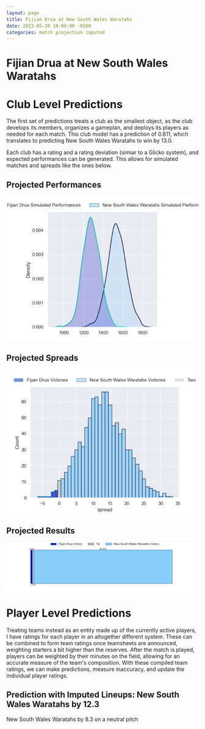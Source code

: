 ```yaml
---  
layout: page  
title: Fijian Drua at New South Wales Waratahs  
date: 2023-05-20 18:00:00 -0500  
categories: match projection imputed  
---
```

# Fijian Drua at New South Wales Waratahs

# Club Level Predictions


The first set of predictions treats a club as the smallest object, as the club develops its members, organizes a gameplan, and deploys its players as needed for each match. This club model has a prediction of 0.811, which translates to predicting New South Wales Waratahs to win by 13.0.

Each club has a rating and a rating deviation (simiar to a Glicko system), and expected performances can be generated. This allows for simulated matches and spreads like the ones below.
## Projected Performances


![Projected Performances](plots/performances_2023-05-20-NewSouthWalesWaratahs-FijianDrua.png)
## Projected Spreads


![Projected Spreads](plots/spreads_2023-05-20-NewSouthWalesWaratahs-FijianDrua.png)
## Projected Results


![Projected Results](plots/resultbar_2023-05-20-NewSouthWalesWaratahs-FijianDrua.png)
# Player Level Predictions


Treating teams instead as an entity made up of the currently active players, I have ratings for each player in an altogether different system. These can be combined to form team ratings once teamsheets are announced, weighting starters a bit higher than the reserves. After the match is played, players can be weighted by their minutes on the field, allowing for an accurate measure of the team's composition. With these compiled team ratings, we can make predictions, measure inaccuracy, and update the individual player ratings.
## Prediction with Imputed Lineups: New South Wales Waratahs by 12.3


New South Wales Waratahs by 8.3 on a neutral pitch

